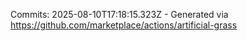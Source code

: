 Commits: 2025-08-10T17:18:15.323Z - Generated via https://github.com/marketplace/actions/artificial-grass
<br>

